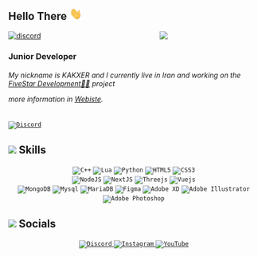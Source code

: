 
<h2> Hello There <img src="https://raw.githubusercontent.com/ABSphreak/ABSphreak/master/gifs/Hi.gif" height="25px"></h2>

<img align="right" src="https://i.seadn.io/gae/vUtNCNDs2d5zqYm2aXchY16I3b41YIhppp9DuQHcI8UjIYBT5DAl7hQoS3PAYT7dhOQ_OLl9ooRfFwFNF9EDapE3W2_jYUc443a-7Q?w=500&auto=format" width='200' />

<div>
  <a href="https://discordapp.com/users/543465365057961986" target="_blank">
      <img alt="discord" src="https://discord.c99.nl/widget/theme-4/543465365057961986.png"/>
  </a>

  <h3>Junior Developer</h3>
  
  <h6>My nickname is KAKXER and I currently live in Iran and working on the <a href="https://5star.codes">FiveStar Development👨‍💻</a> project
  
  more information in <a href="https://kakxer.ir">Webiste</a>.</h6>
  <a href="[https://youtube.com/@KAKXER](https://discord.com/users/543465365057961986)">
      <code><img src="https://dcbadge.vercel.app/api/shield/543465365057961986" alt="Discord"></code>
  </a>
</div>

## <img src = "https://media0.giphy.com/media/kAm4u0lhDCmXnugz6p/giphy.gif?cid=ecf05e47dga8iw859u4rm04jiyjct7njxxgzco04d9u8a9ua&ep=v1_gifs_related&rid=giphy.gif&ct=ts" width = 28px> Skills
<div align="center">
<code><img src="https://img.shields.io/badge/c++-%2300599C.svg?style=for-the-badge&logo=c%2B%2B&logoColor=white" alt="C++"></code>
<code><img src="https://img.shields.io/badge/lua-%232C2D72.svg?style=for-the-badge&logo=lua&logoColor=white" alt="Lua"></code>
<code><img src="https://img.shields.io/badge/python-3670A0?style=for-the-badge&logo=python&logoColor=ffdd54" alt="Python"></code>
<code><img src="https://img.shields.io/badge/html5-%23E34F26.svg?style=for-the-badge&logo=html5&logoColor=white" alt="HTML5"></code>
<code><img src="https://img.shields.io/badge/css3-%231572B6.svg?style=for-the-badge&logo=css3&logoColor=white" alt="CSS3"></code>
</br>
    <code><img src="https://img.shields.io/badge/node.js-6DA55F?style=for-the-badge&logo=node.js&logoColor=white" alt="NodeJS"></code>
    <code><img src="https://img.shields.io/badge/Next-black?style=for-the-badge&logo=next.js&logoColor=white" alt="NextJS"></code>
    <code><img src="https://img.shields.io/badge/threejs-black?style=for-the-badge&logo=three.js&logoColor=white" alt="Threejs"></code>
    <code><img src="https://img.shields.io/badge/vuejs-%2335495e.svg?style=for-the-badge&logo=vuedotjs&logoColor=%234FC08D" alt="Vuejs"></code>
<br/>
</dr>
    <code><img src="https://img.shields.io/badge/MongoDB-%234ea94b.svg?style=for-the-badge&logo=mongodb&logoColor=white" alt="MongoDB"></code>
    <code><img src="https://img.shields.io/badge/mysql-%2300f.svg?style=for-the-badge&logo=mysql&logoColor=white" alt="Mysql"></code>
    <code><img src="https://img.shields.io/badge/MariaDB-003545?style=for-the-badge&logo=mariadb&logoColor=white" alt="MariaDB"></code>
<dr/>
    <code><img src="https://img.shields.io/badge/figma-%23F24E1E.svg?style=for-the-badge&logo=figma&logoColor=white" alt="Figma"></code>
    <code><img src="https://img.shields.io/badge/Adobe%20XD-470137?style=for-the-badge&logo=Adobe%20XD&logoColor=#FF61F6" alt="Adobe XD"></code>
    <code><img src="https://img.shields.io/badge/adobeillustrator-%23FF9A00.svg?style=for-the-badge&logo=adobeillustrator&logoColor=white" alt="Adobe Illustrator"></code>
    <code><img src="https://img.shields.io/badge/adobephotoshop-%2331A8FF.svg?style=for-the-badge&logo=adobephotoshop&logoColor=white" alt="Adobe Photoshop"></code>
</div>

## <img src = "https://media0.giphy.com/media/kAm4u0lhDCmXnugz6p/giphy.gif?cid=ecf05e47dga8iw859u4rm04jiyjct7njxxgzco04d9u8a9ua&ep=v1_gifs_related&rid=giphy.gif&ct=ts" width = 28px> Socials
<div align="center">
    <a href="https://discord.gg/PK6g3CMe5z">
        <code><img src="https://img.shields.io/badge/Discord-%237289DA.svg?style=flat-square&logo=Discord&logoColor=white" alt="Discord" style="width: 85px; height: 25px;"></code>
    </a>
    <a href="https://instagram.com/KAKXER">
        <code><img src="https://img.shields.io/badge/Instagram-%23E4405F.svg?style=flat-square&logo=Instagram&logoColor=white" alt="Instagram" style="width: 85px; height: 25px;"></code>
    </a>
    <a href="https://youtube.com/@KAKXER">
        <code><img src="https://img.shields.io/badge/YouTube-%23FF0000.svg?style=flat-square&logo=YouTube&logoColor=white" alt="YouTube" style="width: 85px; height: 25px;"></code>
    </a>
</div>
